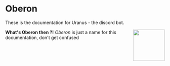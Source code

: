 # Oberon
These is the documentation for Uranus - the discord bot.


<img src=https://user-images.githubusercontent.com/62501544/135200776-d2a7a0df-c4fe-4c91-8eb2-ced1167eb148.png  align=right height=100px />

**What's Oberon then ?!**
*Oberon* is just a name for this documentation, don't get confused





